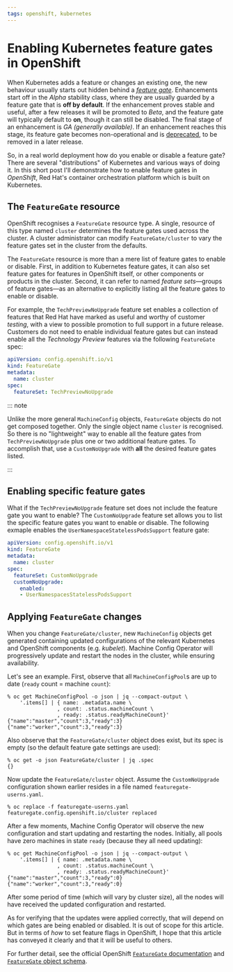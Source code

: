 ```yaml
---
tags: openshift, kubernetes
---
```


# Enabling Kubernetes feature gates in OpenShift

When Kubernetes adds a feature or changes an existing one, the new
behaviour usually starts out hidden behind a [*feature
gate*][k8s-feature-gates].  Enhancements start off in the *Alpha*
stability class, where they are usually guarded by a feature gate
that is **off by default**.  If the enhancement proves stable and
useful, after a few releases it will be promoted to *Beta*, and the
feature gate will typically default to **on**, though it can still
be disabled.  The final stage of an enhancement is *GA (generally
available)*.  If an enhancement reaches this stage, its feature gate
becomes non-operational and is [deprecated][], to be removed in a
later release.

[k8s-feature-gates]: https://kubernetes.io/docs/reference/command-line-tools-reference/feature-gates/
[deprecated]: https://kubernetes.io/docs/reference/using-api/deprecation-policy/

So, in a real world deployment how do you enable or disable a
feature gate?  There are several "distributions" of Kubernetes and
various ways of doing it.  In this short post I'll demonstrate how
to enable feature gates in *OpenShift*, Red Hat's container
orchestration platform which is built on Kubernetes.

## The `FeatureGate` resource

OpenShift recognises a `FeatureGate` resource type.  A single,
resource of this type named `cluster` determines the feature gates
used across the cluster.  A cluster administrator can modify
`FeatureGate/cluster` to vary the feature gates set in the cluster
from the defaults.

The `FeatureGate` resource is more than a mere list of feature gates
to enable or disable.  First, in addition to Kubernetes feature
gates, it can also set feature gates for features in OpenShift
itself, or other components or products in the cluster.  Second, it
can refer to named *feature sets*—groups of feature gates—as an
alternative to explicitly listing all the feature gates to enable or
disable.

For example, the `TechPreviewNoUpgrade` feature set enables a
collection of features that Red Hat have marked as useful and worthy
of customer *testing*, with a view to possible promotion to full
support in a future release.  Customers do not need to enable
individual feature gates but can instead enable all the *Technology
Preview* features via the following `FeatureGate` spec:

```yaml
apiVersion: config.openshift.io/v1
kind: FeatureGate
metadata:
  name: cluster
spec:
  featureSet: TechPreviewNoUpgrade
```

::: note

Unlike the more general `MachineConfig` objects, `FeatureGate`
objects do not get composed together.  Only the single object name
`cluster` is recognised.  So there is no "lightweight" way to enable
all the feature gates from `TechPreviewNoUpgrade` plus one or two
additional feature gates.  To accomplish that, use a
`CustomNoUpgrade` with **all** the desired feature gates listed.

:::

## Enabling specific feature gates

What if the `TechPreviewNoUpgrade` feature set does not include the
feature gate you want to enable?  The `CustomNoUpgrade` feature set
allows you to list the specific feature gates you want to enable or
disable.  The following exmaple enables the
`UserNamespaceStatelessPodsSupport` feature gate:

```yaml
apiVersion: config.openshift.io/v1
kind: FeatureGate
metadata:
  name: cluster
spec:
  featureSet: CustomNoUpgrade
  customNoUpgrade:
    enabled:
    - UserNamespacesStatelessPodsSupport
```

## Applying `FeatureGate` changes

When you change `FeatureGate/cluster`, new `MachineConfig` objects
get generated containing updated configurations of the relevant
Kubernetes and OpenShift components (e.g. *kubelet*).  Machine
Config Operator will progressively update and restart the nodes in
the cluster, while ensuring availability.

Let's see an example.  First, observe that all `MachineConfigPool`s
are up to date (`ready` count = machine `count`):

```shell
% oc get MachineConfigPool -o json | jq --compact-output \
    '.items[] | { name: .metadata.name \
                , count: .status.machineCount \
                , ready: .status.readyMachineCount}'
{"name":"master","count":3,"ready":3}
{"name":"worker","count":3,"ready":3}
```

Also observe that the `FeatureGate/cluster` object does exist, but
its spec is empty (so the default feature gate settings are used):

```shell
% oc get -o json FeatureGate/cluster | jq .spec
{}
```

Now update the `FeatureGate/cluster` object.  Assume the
`CustomNoUpgrade` configuration shown earlier resides in a file
named `featuregate-userns.yaml`.

```shell
% oc replace -f featuregate-userns.yaml
featuregate.config.openshift.io/cluster replaced
```

After a few moments, Machine Config Operator will observe the new
configuration and start updating and restarting the nodes.
Initially, all pools have zero machines in state `ready` (because
they all need updating):

```shell
% oc get MachineConfigPool -o json | jq --compact-output \
    '.items[] | { name: .metadata.name \
                , count: .status.machineCount \
                , ready: .status.readyMachineCount}'
{"name":"master","count":3,"ready":0}
{"name":"worker","count":3,"ready":0}
```

After some period of time (which will vary by cluster size), all the
nodes will have received the updated configuration and restarted.

As for verifying that the updates were applied correctly, that will
depend on which gates are being enabled or disabled.  It is out of
scope for this article.  But in terms of *how* to set feature flags
in OpenShift, I hope that this article has conveyed it clearly and
that it will be useful to others.

For further detail, see the official OpenShift [`FeatureGate`
documentation][doc-OpenShift-FeatureGate] and [`FeatureGate` object
schema][doc-OpenShift-FeatureGate-api].

[doc-OpenShift-FeatureGate]: https://docs.openshift.com/container-platform/4.12/nodes/clusters/nodes-cluster-enabling-features.html
[doc-OpenShift-FeatureGate-api]: https://docs.openshift.com/container-platform/4.12/rest_api/config_apis/featuregate-config-openshift-io-v1.html
